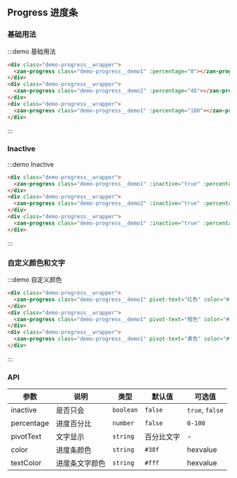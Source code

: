 <style>
  @component-namespace demo {
    @b progress {
      @e wrapper {
        padding: 5px;
        margin: 20px 10px;
      }
    }
  } 
</style>


## Progress 进度条

### 基础用法

:::demo 基础用法
```html
<div class="demo-progress__wrapper">
  <zan-progress class="demo-progress__demo1" :percentage="0"></zan-progress>
</div>
<div class="demo-progress__wrapper">
  <zan-progress class="demo-progress__demo2" :percentage="46"></zan-progress>
</div>
<div class="demo-progress__wrapper">
  <zan-progress class="demo-progress__demo1" :percentage="100"></zan-progress>
</div>
```
:::


### Inactive
:::demo Inactive
```html
<div class="demo-progress__wrapper">
  <zan-progress class="demo-progress__demo1" :inactive="true" :percentage="0"></zan-progress>
</div>
<div class="demo-progress__wrapper">
  <zan-progress class="demo-progress__demo2" :inactive="true" :percentage="46"></zan-progress>
</div>
<div class="demo-progress__wrapper">
  <zan-progress class="demo-progress__demo1" :inactive="true" :percentage="100"></zan-progress>
</div>
```
:::


### 自定义颜色和文字
:::demo 自定义颜色
```html
<div class="demo-progress__wrapper">
  <zan-progress class="demo-progress__demo1" pivot-text="红色" color="#ed5050" :percentage="26"></zan-progress>
</div>
<div class="demo-progress__wrapper">
  <zan-progress class="demo-progress__demo1" pivot-text="橙色" color="#f60" :percentage="46"></zan-progress>
</div>
<div class="demo-progress__wrapper">
  <zan-progress class="demo-progress__demo1" pivot-text="黄色" color="#f09000" :percentage="66"></zan-progress>
</div>
```
:::

### API

| 参数       | 说明      | 类型       | 默认值       | 可选值       |
|-----------|-----------|-----------|-------------|-------------|
| inactive | 是否只会 | `boolean`  | `false`          | `true`, `false`    |
| percentage | 进度百分比 | `number`  | `false`          | `0-100`    |
| pivotText | 文字显示 | `string`  | 百分比文字          | -   |
| color | 进度条颜色 | `string`  | `#38f`    | hexvalue   |
| textColor | 进度条文字颜色 | `string`  | `#fff`    | hexvalue   |

